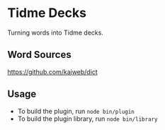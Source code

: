 # Tidme Decks

Turning words into Tidme decks.

## Word Sources

https://github.com/kajweb/dict

## Usage

* To build the plugin, run `node bin/plugin`
* To build the plugin library, run `node bin/library`
